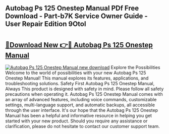 ## Autobag Ps 125 Onestep Manual PDf Free Download - Part-b7K Service Owner Guide - User Repair Edition 9OtoI

# <h2><a href="http://bc3284.oget.top/?id=Autobag+Ps+125+Onestep+Manual">🔗Download New 👉🔴 Autobag Ps 125 Onestep Manual</a></h2>

[![Autobag Ps 125 Onestep Manual new download](https://i.imgur.com/5g1atiW.png)](http://bc3284.oget.top/?id=Autobag+Ps+125+Onestep+Manual)
Explore the Possibilities Welcome to the world of possibilities with your new Autobag Ps 125 Onestep Manual! This manual explores its features, applications, and troubleshooting solutions. Safety First Autobag Ps 125 Onestep Manual, Always This product is designed with safety in mind. Please follow all safety precautions when operating it. Autobag Ps 125 Onestep Manual comes with an array of advanced features, including voice commands, customizable settings, multi-language support, and automatic backups, all accessible through the user interface. It's our hope that the Autobag Ps 125 Onestep Manual has been a helpful and informative resource in helping you get started with your new product. Should you require any assistance or clarification, please do not hesitate to contact our customer support team.
